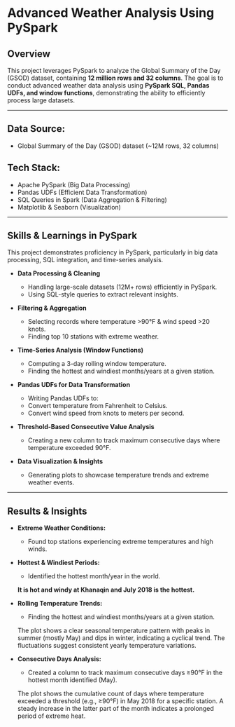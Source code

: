 # **Advanced Weather Analysis Using PySpark**

## **Overview**  
This project leverages PySpark to analyze the Global Summary of the Day (GSOD) dataset, containing **12 million rows and 32 columns**. The goal is to conduct advanced weather data analysis using **PySpark SQL, Pandas UDFs, and window functions**, demonstrating the ability to efficiently process large datasets.

---

## **Data Source:**
- Global Summary of the Day (GSOD) dataset (~12M rows, 32 columns)

## **Tech Stack:**
- Apache PySpark (Big Data Processing)
- Pandas UDFs (Efficient Data Transformation)
- SQL Queries in Spark (Data Aggregation & Filtering)
- Matplotlib & Seaborn (Visualization)

---

## **Skills & Learnings in PySpark**  
This project demonstrates proficiency in PySpark, particularly in big data processing, SQL integration, and time-series analysis.

* **Data Processing & Cleaning**
    - Handling large-scale datasets (12M+ rows) efficiently in PySpark.
    - Using SQL-style queries to extract relevant insights.

* **Filtering & Aggregation**
    - Selecting records where temperature >90°F & wind speed >20 knots.
    - Finding top 10 stations with extreme weather.

* **Time-Series Analysis (Window Functions)**
    - Computing a 3-day rolling window temperature.
    - Finding the hottest and windiest months/years at a given station.

* **Pandas UDFs for Data Transformation**
    - Writing Pandas UDFs to:
    - Convert temperature from Fahrenheit to Celsius.
    - Convert wind speed from knots to meters per second.

* **Threshold-Based Consecutive Value Analysis**
    - Creating a new column to track maximum consecutive days where temperature exceeded 90°F.

* **Data Visualization & Insights**
    - Generating plots to showcase temperature trends and extreme weather events.

---

## **Results & Insights**  

* **Extreme Weather Conditions:**
    - Found top stations experiencing extreme temperatures and high winds.

* **Hottest & Windiest Periods:**
    - Identified the hottest month/year in the world.

    **It is hot and windy at Khanaqin and July 2018 is the hottest.**

* **Rolling Temperature Trends:**
    - Finding the hottest and windiest months/years at a given station.

    The plot shows a clear seasonal temperature pattern with peaks in summer (mostly May) and dips in winter, indicating a cyclical trend. The fluctuations suggest consistent yearly temperature variations.

* **Consecutive Days Analysis:**
    - Created a column to track maximum consecutive days ≥90°F in the hottest month identified (May).

    The plot shows the cumulative count of days where temperature exceeded a threshold (e.g., ≥90°F) in May 2018 for a specific station. A steady increase in the latter part of the month indicates a prolonged period of extreme heat.


